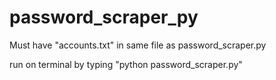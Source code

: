 # password_scraper_py

Must have "accounts.txt" in same file as password_scraper.py

run on terminal by typing "python password_scraper.py"
